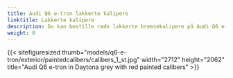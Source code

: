 ```yaml
---
title: Audi Q6 e-tron lakkerte kalipere
linktitle: Lakkerte kalipere
description: Du kan bestille røde lakkerte bremsekalipere på Audi Q6 e-tron.
weight: 8
---
```

<!-- markdownlint-disable MD033 -->


{{< sitefiguresized thumb="models/q6-e-tron/exterior/paintedcalibers/calibers_1_st.jpg" width="2712" height="2062" title="Audi Q6 e-tron in Daytona grey with red painted calibers" >}}
